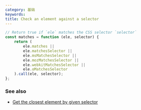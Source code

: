 ```yaml
---
category: 基础
keywords:
title: Check an element against a selector
---
```


```js
// Return true if `ele` matches the CSS selector `selector`
const matches = function (ele, selector) {
    return (
        ele.matches ||
        ele.matchesSelector ||
        ele.msMatchesSelector ||
        ele.mozMatchesSelector ||
        ele.webkitMatchesSelector ||
        ele.oMatchesSelector
    ).call(ele, selector);
};
```

### See also

-   [Get the closest element by given selector](/get-the-closest-element-by-given-selector)
